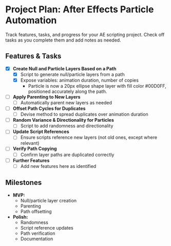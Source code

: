 # Project Plan: After Effects Particle Automation

Track features, tasks, and progress for your AE scripting project. Check off tasks as you complete them and add notes as needed.

## Features & Tasks

- [x] **Create Null and Particle Layers Based on a Path**
  - [x] Script to generate null/particle layers from a path
  - [x] Expose variables: animation duration, number of copies
    - Particle is now a 20px ellipse shape layer with fill color #00D0FF, positioned accurately along the path.
- [ ] **Apply Parenting to New Layers**
  - [ ] Automatically parent new layers as needed
- [ ] **Offset Path Cycles for Duplicates**
  - [ ] Devise method to spread duplicates over animation duration
- [ ] **Random Variance & Directionality for Particles**
  - [ ] Script to add randomness and directionality
- [ ] **Update Script References**
  - [ ] Ensure scripts reference new layers (not old ones, except where relevant)
- [ ] **Verify Path Copying**
  - [ ] Confirm layer paths are duplicated correctly
- [ ] **Further Features**
  - [ ] Add new features here as identified

## Milestones

- **MVP:**
  - Null/particle layer creation
  - Parenting
  - Path offsetting
- **Polish:**
  - Randomness
  - Script reference updates
  - Path verification
  - Documentation
